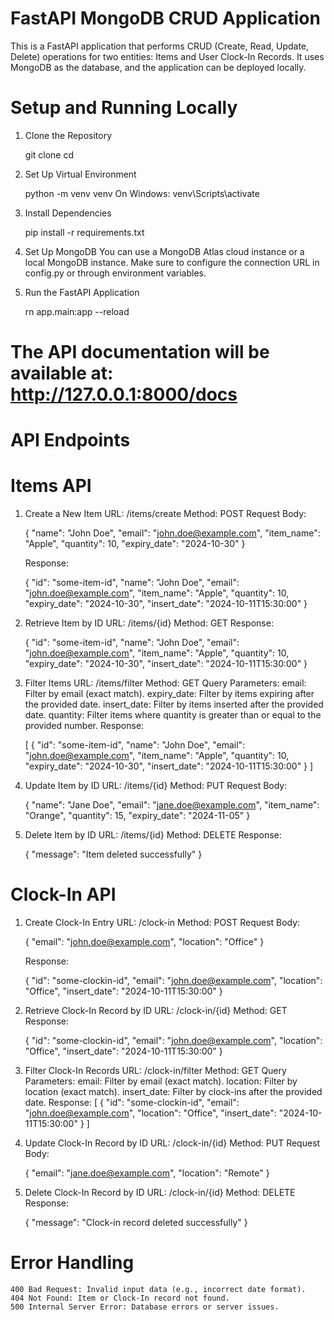 # FastAPI MongoDB CRUD Application

This is a FastAPI application that performs CRUD (Create, Read, Update, Delete) operations for two entities: Items and User Clock-In Records. It uses MongoDB as the database, and the application can be deployed locally.


# Setup and Running Locally

1. Clone the Repository

    git clone <repository-url>
    cd <repository-directory>


2. Set Up Virtual Environment 

    python -m venv venv
    On Windows: venv\Scripts\activate



3. Install Dependencies

    pip install -r requirements.txt


4. Set Up MongoDB
    You can use a MongoDB Atlas cloud instance or a local MongoDB instance.
    Make sure to configure the connection URL in config.py or through environment variables.

5. Run the FastAPI Application

    rn app.main:app --reload


# The API documentation will be available at: http://127.0.0.1:8000/docs

# API Endpoints

# Items API
1. Create a New Item
    URL: /items/create
    Method: POST
    Request Body:
    
    {
        "name": "John Doe",
        "email": "john.doe@example.com",
        "item_name": "Apple",
        "quantity": 10,
        "expiry_date": "2024-10-30"
    }

    Response:
    
    {
        "id": "some-item-id",
        "name": "John Doe",
        "email": "john.doe@example.com",
        "item_name": "Apple",
        "quantity": 10,
        "expiry_date": "2024-10-30",
        "insert_date": "2024-10-11T15:30:00"
    }

2. Retrieve Item by ID
    URL: /items/{id}
    Method: GET
    Response:

    {
        "id": "some-item-id",
        "name": "John Doe",
        "email": "john.doe@example.com",
        "item_name": "Apple",
        "quantity": 10,
        "expiry_date": "2024-10-30",
        "insert_date": "2024-10-11T15:30:00"
    }

3. Filter Items
    URL: /items/filter
    Method: GET
    Query Parameters:
    email: Filter by email (exact match).
    expiry_date: Filter by items expiring after the provided date.
    insert_date: Filter by items inserted after the provided date.
    quantity: Filter items where quantity is greater than or equal to the provided number.
    Response:
    
    [
        {
            "id": "some-item-id",
            "name": "John Doe",
            "email": "john.doe@example.com",
            "item_name": "Apple",
            "quantity": 10,
            "expiry_date": "2024-10-30",
            "insert_date": "2024-10-11T15:30:00"
        }
    ]

4. Update Item by ID
    URL: /items/{id}
    Method: PUT
    Request Body:
    
    {
        "name": "Jane Doe",
        "email": "jane.doe@example.com",
        "item_name": "Orange",
        "quantity": 15,
        "expiry_date": "2024-11-05"
    }
5. Delete Item by ID
    URL: /items/{id}
    Method: DELETE
    Response:
   
    {
        "message": "Item deleted successfully"
    }


# Clock-In API

1. Create Clock-In Entry
    URL: /clock-in
    Method: POST
    Request Body:
    
    {
        "email": "john.doe@example.com",
        "location": "Office"
    }
    
    Response:
    
    {
        "id": "some-clockin-id",
        "email": "john.doe@example.com",
        "location": "Office",
        "insert_date": "2024-10-11T15:30:00"
    }

2. Retrieve Clock-In Record by ID
    URL: /clock-in/{id}
    Method: GET
    Response:
    
    {
        "id": "some-clockin-id",
        "email": "john.doe@example.com",
        "location": "Office",
        "insert_date": "2024-10-11T15:30:00"
    }
    
3. Filter Clock-In Records
    URL: /clock-in/filter
    Method: GET
    Query Parameters:
    email: Filter by email (exact match).
    location: Filter by location (exact match).
    insert_date: Filter by clock-ins after the provided date.
    Response:
    [
        {
            "id": "some-clockin-id",
            "email": "john.doe@example.com",
            "location": "Office",
            "insert_date": "2024-10-11T15:30:00"
        }
    ]

4. Update Clock-In Record by ID
    URL: /clock-in/{id}
    Method: PUT
    Request Body:
    
    {
        "email": "jane.doe@example.com",
        "location": "Remote"
    }

5. Delete Clock-In Record by ID
    URL: /clock-in/{id}
    Method: DELETE
    Response:
    
    {
        "message": "Clock-in record deleted successfully"
    }


# Error Handling
    400 Bad Request: Invalid input data (e.g., incorrect date format).
    404 Not Found: Item or Clock-In record not found.
    500 Internal Server Error: Database errors or server issues.

